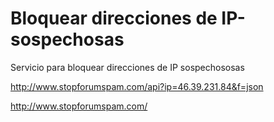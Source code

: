 # Bloquear direcciones de IP-sospechosas
Servicio para bloquear direcciones de IP sospechososas

http://www.stopforumspam.com/api?ip=46.39.231.84&f=json

http://www.stopforumspam.com/
